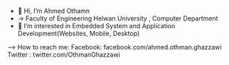 - 👋 Hi, I’m Ahmed Othamn
- -> Faculty of Engineering Helwan University , Computer Department
- 👀 I’m interested in Embedded System and Application Development(Websites, Mobile, Desktop)

--> How to reach me:
    Facebook: facebook.com/ahmed.othman.ghazzawi
    Twitter : twitter.com/OthmanGhazzawi
